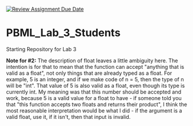 [![Review Assignment Due Date](https://classroom.github.com/assets/deadline-readme-button-22041afd0340ce965d47ae6ef1cefeee28c7c493a6346c4f15d667ab976d596c.svg)](https://classroom.github.com/a/veF05Lw-)
# PBML_Lab_3_Students
Starting Repository for Lab 3

<b>Note for #2:</b>
The description of float leaves a little ambiguity here. The intention is for that to mean that the function can accept "anything that is valid as a float", not only things that are already typed as a float. For example, 5 is an integer, and if we make code of n = 5, then the type of n will be "int". That value of 5 is also valid as a float, even though its type is currently int. My meaning was that this number should be accepted and work, because 5 is a valid value for a float to have - if someone told you that "this function accepts two floats and returns their product", I think the most reasonable interpretation would be what I did - if the argument is a valid float, use it, if it isn't, then that input is invalid. 
